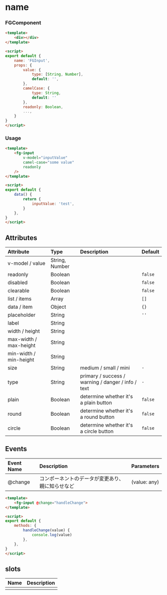 # name

### FGComponent

```html
<template>
    <div></div>
</template>

<script>
export default {
    name: 'FGInput',
    props: {
        value: {
            type: [String, Number],
            default: '',
        },
        camelCase: {
            type: String,
            default: ''
        },
        readonly: Boolean,
        ...,
    }
}
</script>
```

### Usage

```html
<template>
    <fg-input
        v-model="inputValue"
        camel-case="some value"
        readonly
    />
</template>

<script>
export default {
    data() {
        return {
            inputValue: 'test',
        }
    },
}
</script>
```

## Attributes

|Attribute|Type|Description|Default|
|:--|:--|:--|:--|
|v-model / value|String, Number|||
|readonly|Boolean||`false`|
|disabled|Boolean||`false`|
|clearable|Boolean||`false`|
|list / items|Array||`[]`|
|data / item|Object||`{}`|
|placeholder|String||`''`|
|label|String|||
|width / height|String|||
|max-width / max-height|String|||
|min-width / min-height|String|||
|size|String|medium / small / mini|`-`|
|type|String|primary / success / warning / danger / info / text|`-`|
|plain|Boolean|determine whether it's a plain button|`false`|
|round|Boolean|determine whether it's a round button|`false`|
|circle|Boolean|determine whether it's a circle button|`false`|


## Events

|Event Name|Description|Parameters|
|:--|:--|:--|
|@change|コンポーネントのデータが変更あり、親に知らせなど|(value: any)|

```html
<template>
    <fg-input @change="handleChange">
</template>

<script>
export default {
    methods: {
        handleChange(value) {
            console.log(value)
        },
    },
}
</script>
```

## slots

|Name|Description|
|:--|:--|
|||